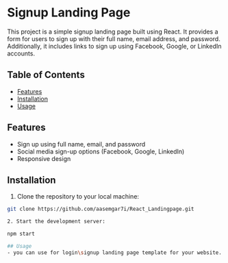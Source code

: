 # Signup Landing Page

This project is a simple signup landing page built using React. It provides a form for users to sign up with their full name, email address, and password. Additionally, it includes links to sign up using Facebook, Google, or LinkedIn accounts.

## Table of Contents

- [Features](#features)
- [Installation](#installation)
- [Usage](#usage)

## Features

- Sign up using full name, email, and password
- Social media sign-up options (Facebook, Google, LinkedIn)
- Responsive design

## Installation

1. Clone the repository to your local machine:

```bash
git clone https://github.com/aasemgar7i/React_Landingpage.git

2. Start the development server:

npm start

## Usage
- you can use for login\signup landing page template for your website.